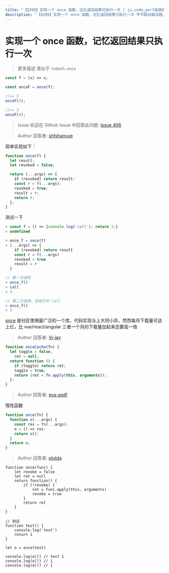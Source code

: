 ```yaml
---
title: "【Q399】实现一个 once 函数，记忆返回结果只执行一次 | js,code,perf高频面试题"
description: "【Q399】实现一个 once 函数，记忆返回结果只执行一次 字节跳动面试题、阿里腾讯面试题、美团小米面试题。"
---
```


# 实现一个 once 函数，记忆返回结果只执行一次

> 更多描述
> 类似于 `lodash.once`

```js
const f = (x) => x;

const onceF = once(f);

//=> 3
onceF(3);

//=> 3
onceF(4);
```

> Issue
> 欢迎在 Gtihub Issue 中回答此问题: [Issue 406](https://github.com/shfshanyue/Daily-Question/issues/406)

> Author
> 回答者: [shfshanyue](https://github.com/shfshanyue)

简单实现如下：

```js
function once(f) {
  let result;
  let revoked = false;

  return (...args) => {
    if (revoked) return result;
    const r = f(...args);
    revoked = true;
    result = r;
    return r;
  };
}
```

测试一下

```js
> const f = () => {console.log('call'); return 3;}
< undefined

> once_f = once(f)
< (...args) => {
    if (revoked) return result
    const r = f(...args)
    revoked = true
    result = r
  }

// 第一次调用
> once_f()
< call
< 3

// 第二次调用，没有打印 call
> once_f()
< 3
```

[once](https://npm.devtool.tech/once) 是社区使用最广泛的一个库，代码实现与上大同小异，然而每月下载量可达上亿，比 vue/react/angular 三者一个月的下载量加起来还要高一倍

> Author
> 回答者: [Vi-jay](https://github.com/Vi-jay)

```js
function onceCache(fn) {
  let toggle = false,
    ret = null;
  return function () {
    if (toggle) return ret;
    toggle = true;
    return (ret = fn.apply(this, arguments));
  };
}
```

> Author
> 回答者: [eva-asdf](https://github.com/eva-asdf)

惰性函数

```js
function once(fn) {
  function o(...args) {
    const res = fn(...args);
    o = () => res;
    return o();
  }
  return o;
}
```

> Author
> 回答者: [plutda](https://github.com/plutda)

```
function once(func) {
    let revoke = false
    let ret = null
    return function() {
        if (!revoke) {
            ret = func.apply(this, arguments)
            revoke = true
        }
        return ret
    }
}

// 测试
function test() {
    console.log('test')
    return 1
}

let o = once(test)

console.log(o()) // test 1
console.log(o()) // 1
console.log(o()) // 1
```
